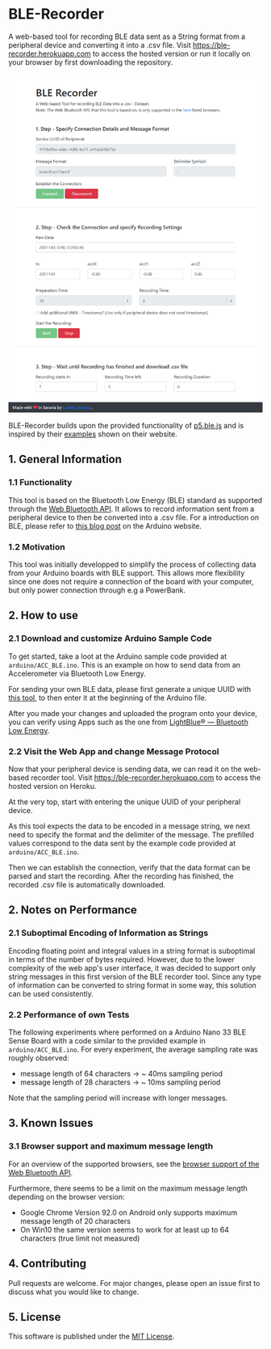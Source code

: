# BLE-Recorder
A web-based tool for recording BLE data sent as a String format from a peripheral device and converting it into a .csv file. Visit https://ble-recorder.herokuapp.com to access the hosted version or run it locally on your browser by first downloading the repository.

![Screenshot of the website](media/screenshot.png "BLE-Recorder")

BLE-Recorder builds upon the provided functionality of [p5.ble.js](https://github.com/ITPNYU/p5.ble.js) and is inspired by their [examples](https://itpnyu.github.io/p5ble-website/docs/quick-start) shown on their website.

## 1. General Information

### 1.1 Functionality
This tool is based on the Bluetooth Low Energy (BLE) standard as supported through the [Web Bluetooth API]("https://developer.mozilla.org/en-US/docs/Web/API/Web_Bluetooth_API"). It allows to record information sent from a peripheral device to then be converted into a .csv file. For a introduction on BLE, please refer to [this blog post]("https://www.arduino.cc/en/Reference/ArduinoBLE") on the Arduino website.

### 1.2 Motivation
This tool was initially developped to simplify the process of collecting data from your Arduino boards with BLE support. This allows more flexibility since one does not require a connection of the board with your computer, but only power connection through e.g a PowerBank.

## 2. How to use

### 2.1 Download and customize Arduino Sample Code
To get started, take a loot at the Arduino sample code provided at `arduino/ACC_BLE.ino`. This is an example on how to send data from an Accelerometer via Bluetooth Low Energy.

For sending your own BLE data, please first generate a unique UUID with [this tool](https://www.uuidgenerator.net/), to then enter it at the beginning of the Arduino file.

After you made your changes and uploaded the program onto your device, you can verify using Apps such as the one from [LightBlue® — Bluetooth Low Energy](https://play.google.com/store/apps/details?id=com.punchthrough.lightblueexplorer&hl=de&gl=US).

### 2.2 Visit the Web App and change Message Protocol
Now that your peripheral device is sending data, we can read it on the web-based recorder tool. Visit https://ble-recorder.herokuapp.com to access the hosted version on Heroku.

At the very top, start with entering the unique UUID of your peripheral device.

As this tool expects the data to be encoded in a message string, we next need to specify the format and the delimiter of the message. The prefilled values correspond to the data sent by the example code provided at `arduino/ACC_BLE.ino`.

Then we can establish the connection, verify that the data format can be parsed and start the recording. After the recording has finished, the recorded .csv file is automatically downloaded.

## 2. Notes on Performance

### 2.1 Suboptimal Encoding of Information as Strings
Encoding floating point and integral values in a string format is suboptimal in terms of the number of bytes required.
However, due to the lower complexity of the web app's user interface, it was decided to support only string messages in this first version of the BLE recorder tool.
Since any type of information can be converted to string format in some way, this solution can be used consistently.

### 2.2 Performance of own Tests
The following experiments where performed on a Arduino Nano 33 BLE Sense Board with a code similar to the provided example in `arduino/ACC_BLE.ino`.
For every experiment, the average sampling rate was roughly observed:
- message length of 64 characters -> ~ 40ms sampling period
- message length of 28 characters -> ~ 10ms sampling period

Note that the sampling period will increase with longer messages.

## 3. Known Issues

### 3.1 Browser support and maximum message length
For an overview of the supported browsers, see the [browser support of the Web Bluetooth API](https://developer.mozilla.org/en-US/docs/Web/API/Web_Bluetooth_API).

Furthermore, there seems to be a limit on the maximum message length depending on the browser version:
- Google Chrome Version 92.0 on Android only supports maximum message length of 20 characters
- On Win10 the same version seems to work for at least up to 64 characters (true limit not measured)

## 4. Contributing

Pull requests are welcome. For major changes, please open an issue first to discuss what you would like to change.

## 5. License

This software is published under the [MIT License](https://choosealicense.com/licenses/mit/).

